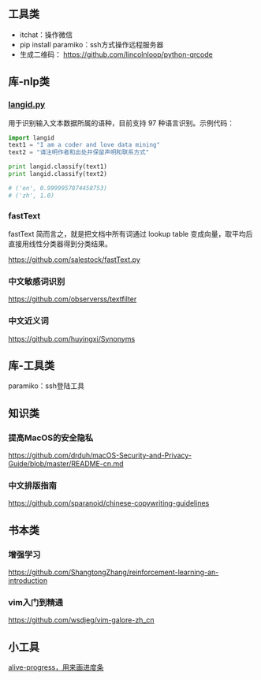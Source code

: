 ## 工具类


- itchat：操作微信
- pip install paramiko：ssh方式操作远程服务器
- 生成二维码： https://github.com/lincolnloop/python-qrcode



## 库-nlp类
### [langid.py](https://github.com/saffsd/langid.py)


用于识别输入文本数据所属的语种，目前支持 97 种语言识别。示例代码：

```py
import langid
text1 = "I am a coder and love data mining"
text2 = "请注明作者和出处并保留声明和联系方式"

print langid.classify(text1)
print langid.classify(text2)

# ('en', 0.9999957874458753)
# ('zh', 1.0)
```


### fastText

fastText 简而言之，就是把文档中所有词通过 lookup table 变成向量，取平均后直接用线性分类器得到分类结果。

https://github.com/salestock/fastText.py


### 中文敏感词识别


https://github.com/observerss/textfilter

### 中文近义词

https://github.com/huyingxi/Synonyms

## 库-工具类
paramiko：ssh登陆工具



## 知识类

### 提高MacOS的安全隐私
https://github.com/drduh/macOS-Security-and-Privacy-Guide/blob/master/README-cn.md

### 中文排版指南

https://github.com/sparanoid/chinese-copywriting-guidelines


## 书本类
### 增强学习
https://github.com/ShangtongZhang/reinforcement-learning-an-introduction

### vim入门到精通

https://github.com/wsdjeg/vim-galore-zh_cn

## 小工具
[alive-progress，用来画进度条](https://github.com/rsalmei/alive-progress)
